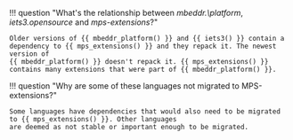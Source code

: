 !!! question "What's the relationship between *mbeddr.\platform*, *iets3.opensource* and *mps-extensions*?"

    Older versions of {{ mbeddr_platform() }} and {{ iets3() }} contain a dependency to {{ mps_extensions() }} and they repack it. The newest version of
    {{ mbeddr_platform() }} doesn't repack it. {{ mps_extensions() }} contains many extensions that were part of {{ mbeddr_platform() }}.

!!! question "Why are some of these languages not migrated to MPS-extensions?"

    Some languages have dependencies that would also need to be migrated to {{ mps_extensions() }}. Other languages
    are deemed as not stable or important enough to be migrated.